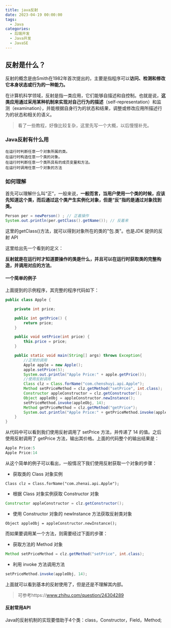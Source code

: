 ```yaml
---
title: java反射
date: 2023-04-19 00:00:00
tags: 
  - Java
categories: 
  - 后端开发
  - Java开发
  - JavaSE
---
```


## 反射是什么？

反射的概念是由Smith在1982年首次提出的，主要是指程序可以**访问、检测和修改它本身状态或行为的一种能力。**

在计算机科学领域，反射是指一类应用，它们能够自描述和自控制。也就是说，**这类应用通过采用某种机制来实现对自己行为的描述**（self-representation）和监测（examination），并能根据自身行为的状态和结果，调整或修改应用所描述行为的状态和相关的语义。

> 看了一些教程，好像比较复杂，这里先写一个大概，以后慢慢补充。

### Java反射有什么用

```text
在运行时判断任意一个对象所属的类。
在运行时构造任意一个类的对象。
在运行时判断任意一个类所具有的成员变量和方法。
在运行时调用任意一个对象的方法
```

### 如何理解

首先可以理解什么叫“正”，一般来说，**一般而言，当用户使用一个类的时候，应该先知道这个类，而后通过这个类产生实例化对象，但是“反”指的是通过对象找到类。**

~~~java
Person per = newPerson() ; // 正着操作
System.out.println(per.getClass().getName()); // 反着来
~~~

这里的getClass()方法，就可以得到对象所在的类的"包.类"。也是JDK 提供的反射 API

这里给出先一个看到的定义：

**反射就是在运行时才知道要操作的类是什么，并且可以在运行时获取类的完整构造，并调用对应的方法**。

#### **一个简单的例子**

上面提到的示例程序，其完整的程序代码如下：

```java
public class Apple {

    private int price;

    public int getPrice() {
        return price;
    }

    public void setPrice(int price) {
        this.price = price;
    }

    public static void main(String[] args) throws Exception{
        //正常的调用
        Apple apple = new Apple();
        apple.setPrice(5);
        System.out.println("Apple Price:" + apple.getPrice());
        //使用反射调用
        Class clz = Class.forName("com.chenshuyi.api.Apple");
        Method setPriceMethod = clz.getMethod("setPrice", int.class);
        Constructor appleConstructor = clz.getConstructor();
        Object appleObj = appleConstructor.newInstance();
        setPriceMethod.invoke(appleObj, 14);
        Method getPriceMethod = clz.getMethod("getPrice");
        System.out.println("Apple Price:" + getPriceMethod.invoke(appleObj));
    }
}
```

从代码中可以看到我们使用反射调用了 setPrice 方法，并传递了 14 的值。之后使用反射调用了 getPrice 方法，输出其价格。上面的代码整个的输出结果是：

```java
Apple Price:5
Apple Price:14
```

从这个简单的例子可以看出，一般情况下我们使用反射获取一个对象的步骤：

- 获取类的 Class 对象实例

```text
Class clz = Class.forName("com.zhenai.api.Apple");
```

- 根据 Class 对象实例获取 Constructor 对象

```java
Constructor appleConstructor = clz.getConstructor();
```

- 使用 Constructor 对象的 newInstance 方法获取反射类对象

```text
Object appleObj = appleConstructor.newInstance();
```

而如果要调用某一个方法，则需要经过下面的步骤：

- 获取方法的 Method 对象

```java
Method setPriceMethod = clz.getMethod("setPrice", int.class);
```

- 利用 invoke 方法调用方法

```java
setPriceMethod.invoke(appleObj, 14);
```

上面就可以看到基本的反射使用了，但是还是不理解其内部。

> 可参考https://www.zhihu.com/question/24304289

#### 反射常用API

Java的反射机制的实现要借助于4个类：class，Constructor，Field，Method;

